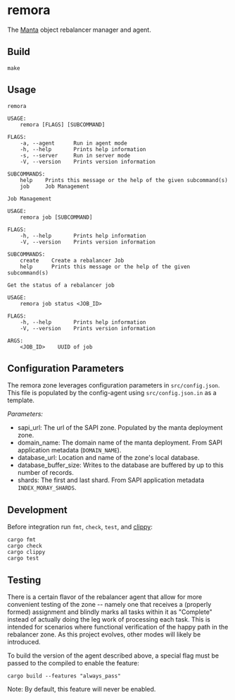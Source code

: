 # remora 
The [Manta](https://github.com/joyent/manta) object rebalancer manager and agent.


## Build
```
make
```

## Usage
```
remora

USAGE:
    remora [FLAGS] [SUBCOMMAND]

FLAGS:
    -a, --agent      Run in agent mode
    -h, --help       Prints help information
    -s, --server     Run in server mode
    -V, --version    Prints version information

SUBCOMMANDS:
    help    Prints this message or the help of the given subcommand(s)
    job     Job Management

```

```
Job Management

USAGE:
    remora job [SUBCOMMAND]

FLAGS:
    -h, --help       Prints help information
    -V, --version    Prints version information

SUBCOMMANDS:
    create    Create a rebalancer Job
    help      Prints this message or the help of the given subcommand(s)

```

```
Get the status of a rebalancer job

USAGE:
    remora job status <JOB_ID>

FLAGS:
    -h, --help       Prints help information
    -V, --version    Prints version information

ARGS:
    <JOB_ID>    UUID of job
```

## Configuration Parameters
The remora zone leverages configuration parameters in `src/config.json`.  This
file is populated by the config-agent using `src/config.json.in` as a template.

*Parameters:*
* sapi_url<String>: The url of the SAPI zone.  Populated by the manta deployment zone.
* domain_name<String>: The domain name of the manta deployment.  From SAPI application
metadata (`DOMAIN_NAME`).
* database_url<String>: Location and name of the zone's local database.
* database_buffer_size<uint>:  Writes to the database are buffered by up to this
number of records.
* shards<Array>: The first and last shard.  From SAPI application metadata `INDEX_MORAY_SHARDS`.


## Development

Before integration run `fmt`, `check`, `test`, and
[clippy](https://github.com/rust-lang/rust-clippy):
```
cargo fmt
cargo check
cargo clippy
cargo test
```

## Testing

There is a certain flavor of the rebalancer agent that allow for more convenient
testing of the zone -- namely one that receives a (properly formed) assignment
and blindly marks all tasks within it as "Complete" instead of actually doing
the leg work of processing each task.  This is intended for scenarios where
functional verification of the happy path in the rebalancer zone.  As this
project evolves, other modes will likely be introduced.

To build the version of the agent described above, a special flag must be
passed to the compiled to enable the feature:

```
cargo build --features "always_pass"
```

Note: By default, this feature will never be enabled.
